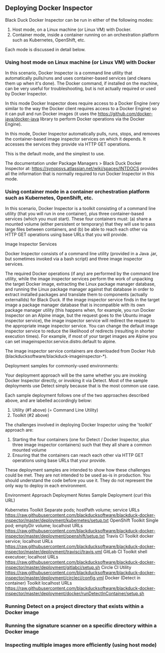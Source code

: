 ## Deploying Docker Inspector

Black Duck Docker Inspector can be run in either of the following modes:

1. Host mode, on a Linux machine (or Linux VM) with Docker.
2. Container mode, inside a container running on an orchestration platform such as Kubernetes, OpenShift, etc.

Each mode is discussed in detail below.

### Using host mode on Linux machine (or Linux VM) with Docker

In this scenario, Docker Inspector is a command line utility that automatically pulls/runs and uses container-based services 
(and cleans them up when it's done). The Docker command, if installed on the machine, can be very useful for troubleshooting, but is not actually
required or used by Docker Inspector.

In this mode Docker Inspector does require access to a Docker Engine (very similar to the way the Docker client requires
access to a Docker Engine) so it can pull and run Docker images (it uses the https://github.com/docker-java/docker-java
library to perform Docker operations via the Docker Engine).

In this mode, Docker Inspector automatically pulls, runs, stops, and removes the container-based image inspector services
on which it depends. It accesses the services they provide via HTTP GET operations.

This is the default mode, and the simplest to use.

The documentation under Package Managers > Black Duck Docker Inspector at: https://synopsys.atlassian.net/wiki/spaces/INTDOCS
provides all the information that is normally required to run Docker Inspector in this mode.

### Using container mode in a container orchestration platform such as Kubernetes, OpenShift, etc.

In this scenario, Docker Inspector is a toolkit consisting of a command line utility (that you will run in one container), plus
three container-based services (which you must start). These four containers must:
(a) share a mounted volume (either persistent or temporary) that they will use to pass large files between containers, and
(b) be able to reach each other via HTTP GET operations using base URLs that you will provide.

Image Inspector Services

Docker Inspector consists of a command line utility (provided in a Java .jar, but sometimes invoked via a bash script)
and three image inspector services.

The required Docker operations (if any) are performed by the command line utility, while the image inspector services
perform the work of unpacking the target Docker image, extracting the Linux package manager database,
and running the Linux package manager against that database in order to extract installed packages
and translate them to components (actually externalIds) for Black Duck. If the image inspector service
finds in the target image a package manager database that is incompatible with its own package manager utility
(this happens when, for example, you run Docker Inspector on an Alpine image, but the request goes to the
Ubuntu image inspector service), the image inspector service will redirect the request to the appropriate
image inspector service. You can change the default image inspector service to reduce the likelihood
of redirects (resulting in shorter execution times). For example, if most of your target images are Alpine
you can set imageinspector.service.distro.default to alpine.

The image inspector service containers are downloaded from Docker Hub (blackducksoftware/blackduck-imageinspector-*).

Deployment samples for commonly-used environments:

Your deployment approach will be the same whether you are invoking Docker Inspector directly, or invoking it via Detect.
Most of the sample deployments use Detect simply because that is the most common use case.

Each sample deployment follows one of the two approaches described above, and are labelled accordingly below:
1. Utility (#1 above) (= Command Line Utility)
2. Toolkit (#2 above)

The challenges involved in deploying Docker Inspector using the 'toolkit' approach are:
1. Starting the four containers (one for Detect / Docker Inspector, plus three image inspector containers) such that they all share a common mounted volume
2. Ensuring that the containers can reach each other via HTTP GET operations using base URLs that your provide.

These deployment samples are intended to show how these challenges could be met. They are not intended to be used as-is in production.
You should understand the code before you use it. They do not represent the only way to deploy in each environment.


Environment			Approach	Deployment Notes				Sample Deployment (curl this URL)

Kubernetes			Toolkit		Separate pods; hostPath volume; service URLs	https://raw.githubusercontent.com/blackducksoftware/blackduck-docker-inspector/master/deployment/kubernetes/setup.txt
OpenShift			Toolkit		Single pod; emptyDir volume; localhost URLs	https://raw.githubusercontent.com/blackducksoftware/blackduck-docker-inspector/master/deployment/openshift/setup.txt
Travis CI			Toolkit		docker service; localhost URLs			https://raw.githubusercontent.com/blackducksoftware/blackduck-docker-inspector/master/deployment/travisci/travis.yml
GitLab CI			Toolkit		shell executoer; localhost URLs			https://raw.githubusercontent.com/blackducksoftware/blackduck-docker-inspector/master/deployment/gitlabci/setup.sh
Circle CI			Utility								https://raw.githubusercontent.com/blackducksoftware/blackduck-docker-inspector/master/deployment/circleci/config.yml
Docker (Detect in container)	Toolkit		localhost URLs					https://raw.githubusercontent.com/blackducksoftware/blackduck-docker-inspector/master/deployment/docker/runDetectInContainer/setup.sh

### Running Detect on a project directory that exists within a Docker image

### Running the signature scanner on a specific directory within a Docker image

### Inspecting multiple images more efficiently (using host mode)

